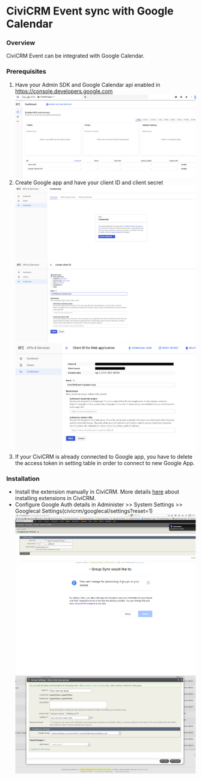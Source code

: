 # CiviCRM Event sync with Google Calendar  #

### Overview ###

CiviCRM Event can be integrated with Google Calendar.

### Prerequisites ###
1. Have your Admin SDK and Google Calendar api enabled in https://console.developers.google.com
![Screenshot of google admin sdk](images/1.png)
2. Create Google app and have your client ID and client secret
![Screenshot of google cred-1](images/2.png)
![Screenshot of google cred-2](images/4.png)
![Screenshot of google cred-3](images/6.png)
3. If your CiviCRM is already connected to Google app, you have to delete the access token in setting table in order to connect to new Google App.

### Installation ###

* Install the extension manually in CiviCRM. More details [here](http://wiki.civicrm.org/confluence/display/CRMDOC/Extensions#Extensions-Installinganewextension) about installing extensions in CiviCRM.
* Configure Google Auth details in Administer >> System Settings >> Googlecal Settings(civicrm/googlecal/settings?reset=1)
![Screenshot of civicrm setting](images/civi_google_group_setting.png)
![Screenshot of civicrm google connect](images/3.png)
![Screenshot of civicrm googlecal setting](images/group_setting.png)
